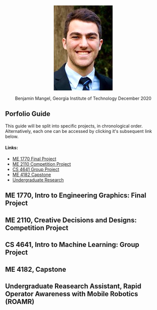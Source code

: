 <p align="center">
  <img src="Pro pic.png" />
</p>

<p align="center">
  Benjamin Mangel, Georgia Institute of Technology December 2020
</p>

## Porfolio Guide
This guide will be split into specific projects, in chronological order. Alternatively, each one can be accessed by clicking it's subsequent link below.

#### Links:
- [ME 1770 Final Project](#1770)
- [ME 2110 Competition Project](#2110)
- [CS 4641 Group Project](#4641)
- [ME 4182 Capstone](#4182)
- [Undergraduate Research](#undrgrd)

## <a name="1770"></a>ME 1770, Intro to Engineering Graphics: Final Project


## <a name="2110"></a>ME 2110, Creative Decisions and Designs: Competition Project


## <a name="4641"></a>CS 4641, Intro to Machine Learning: Group Project


## <a name="4182"></a>ME 4182, Capstone


## <a name="undrgrd"></a>Undergraduate Reasearch Assistant, Rapid Operator Awareness with Mobile Robotics (ROAMR)
